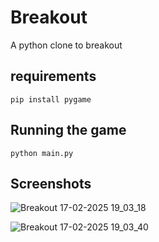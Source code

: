 # Breakout
A python clone to breakout

## requirements
`pip install pygame`

## Running the game

`python main.py`

## Screenshots

![Breakout 17-02-2025 19_03_18](https://github.com/user-attachments/assets/c0c22ef5-2009-4bf6-95ad-4bb9f02728bc)


![Breakout 17-02-2025 19_03_40](https://github.com/user-attachments/assets/6b6143d9-c9c6-47f6-8bc4-9a3361b92376)

